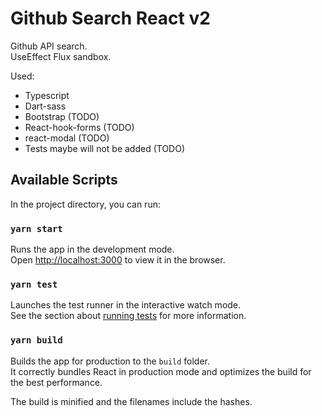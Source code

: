 # Github Search React v2

Github API search.\
UseEffect Flux sandbox.

Used:
 * Typescript
 * Dart-sass
 * Bootstrap (TODO)
 * React-hook-forms (TODO)
 * react-modal (TODO)
 * Tests maybe will not be added (TODO)
 


## Available Scripts

In the project directory, you can run:

### `yarn start`

Runs the app in the development mode.\
Open [http://localhost:3000](http://localhost:3000) to view it in the browser.

### `yarn test`

Launches the test runner in the interactive watch mode.\
See the section about [running tests](https://facebook.github.io/create-react-app/docs/running-tests) for more information.

### `yarn build`

Builds the app for production to the `build` folder.\
It correctly bundles React in production mode and optimizes the build for the best performance.

The build is minified and the filenames include the hashes.
